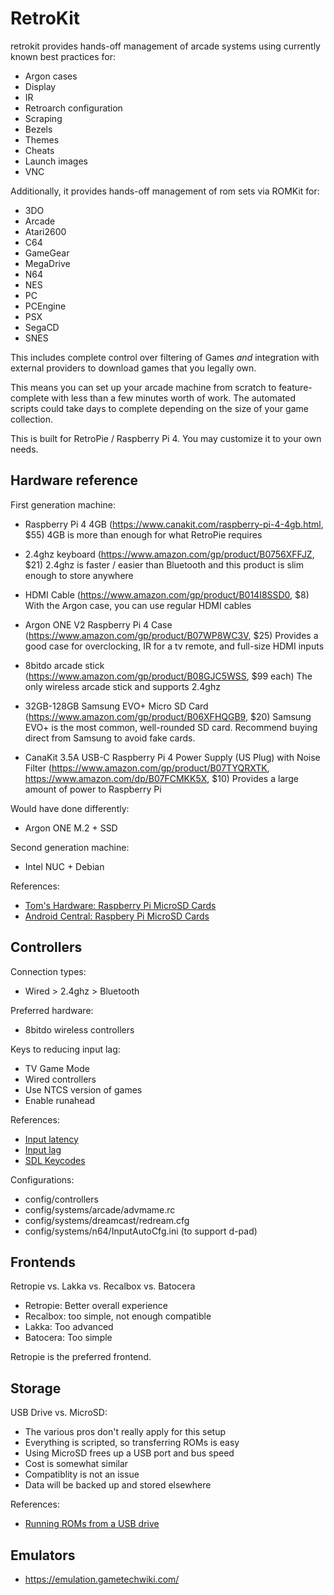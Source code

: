 # RetroKit

retrokit provides hands-off management of arcade systems using currently known best
practices for:

* Argon cases
* Display
* IR
* Retroarch configuration
* Scraping
* Bezels
* Themes
* Cheats
* Launch images
* VNC

Additionally, it provides hands-off management of rom sets via ROMKit for:

* 3DO
* Arcade
* Atari2600
* C64
* GameGear
* MegaDrive
* N64
* NES
* PC
* PCEngine
* PSX
* SegaCD
* SNES

This includes complete control over filtering of Games *and* integration
with external providers to download games that you legally own.

This means you can set up your arcade machine from scratch to feature-complete
with less than a few minutes worth of work.  The automated scripts could take
days to complete depending on the size of your game collection.

This is built for RetroPie / Raspberry Pi 4.  You may customize it to your
own needs.

## Hardware reference

First generation machine:

* Raspberry Pi 4 4GB (https://www.canakit.com/raspberry-pi-4-4gb.html, $55)
  4GB is more than enough for what RetroPie requires

* 2.4ghz keyboard (https://www.amazon.com/gp/product/B0756XFFJZ, $21)
  2.4ghz is faster / easier than Bluetooth and this product is slim enough
  to store anywhere

* HDMI Cable (https://www.amazon.com/gp/product/B014I8SSD0, $8)
  With the Argon case, you can use regular HDMI cables

* Argon ONE V2 Raspberry Pi 4 Case (https://www.amazon.com/gp/product/B07WP8WC3V, $25)
  Provides a good case for overclocking, IR for a tv remote, and full-size
  HDMI inputs

* 8bitdo arcade stick (https://www.amazon.com/gp/product/B08GJC5WSS, $99 each)
  The only wireless arcade stick and supports 2.4ghz

* 32GB-128GB Samsung EVO+ Micro SD Card (https://www.amazon.com/gp/product/B06XFHQGB9, $20)
  Samsung EVO+ is the most common, well-rounded SD card.  Recommend buying
  direct from Samsung to avoid fake cards.

* CanaKit 3.5A USB-C Raspberry Pi 4 Power Supply (US Plug) with Noise Filter (https://www.amazon.com/gp/product/B07TYQRXTK, https://www.amazon.com/dp/B07FCMKK5X, $10)
  Provides a large amount of power to Raspberry Pi

Would have done differently:

* Argon ONE M.2 + SSD

Second generation machine:

* Intel NUC + Debian

References:

* [Tom's Hardware: Raspberry Pi MicroSD Cards](https://www.tomshardware.com/best-picks/raspberry-pi-microsd-cards)
* [Android Central: Raspbery Pi MicroSD Cards](https://www.androidcentral.com/best-sd-cards-raspberry-pi-4)

## Controllers

Connection types:

* Wired > 2.4ghz > Bluetooth

Preferred hardware:

* 8bitdo wireless controllers

Keys to reducing input lag:

* TV Game Mode
* Wired controllers
* Use NTCS version of games
* Enable runahead

References:

* [Input latency](https://docs.google.com/spreadsheets/d/1KlRObr3Be4zLch7Zyqg6qCJzGuhyGmXaOIUrpfncXIM/edit)
* [Input lag](https://retropie.org.uk/docs/Input-Lag/)
* [SDL Keycodes](https://wiki.libsdl.org/SDLKeycodeLookup)

Configurations:
* config/controllers
* config/systems/arcade/advmame.rc
* config/systems/dreamcast/redream.cfg
* config/systems/n64/InputAutoCfg.ini (to support d-pad)

## Frontends

Retropie vs. Lakka vs. Recalbox vs. Batocera

* Retropie: Better overall experience
* Recalbox: too simple, not enough compatible
* Lakka: Too advanced
* Batocera: Too simple

Retropie is the preferred frontend.

## Storage

USB Drive vs. MicroSD:

* The various pros don't really apply for this setup
* Everything is scripted, so transferring ROMs is easy
* Using MicroSD frees up a USB port and bus speed
* Cost is somewhat similar
* Compatiblity is not an issue
* Data will be backed up and stored elsewhere 

References:

* [Running ROMs from a USB drive](https://retropie.org.uk/docs/Running-ROMs-from-a-USB-drive/)

## Emulators

* https://emulation.gametechwiki.com/
